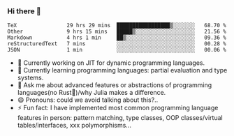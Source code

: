 
### Hi there 👋

<!--START_SECTION:waka-->
```text
TeX                29 hrs 29 mins  █████████████████▒░░░░░░░   68.70 % 
Other              9 hrs 15 mins   █████▒░░░░░░░░░░░░░░░░░░░   21.56 % 
Markdown           4 hrs 1 min     ██▒░░░░░░░░░░░░░░░░░░░░░░   09.36 % 
reStructuredText   7 mins          ░░░░░░░░░░░░░░░░░░░░░░░░░   00.28 % 
JSON               1 min           ░░░░░░░░░░░░░░░░░░░░░░░░░   00.06 % 
```
<!--END_SECTION:waka-->

- 🔭 Currently working on JIT for dynamic programming languages.
- 🌱 Currently learning programming languages: partial evaluation and type systems.
- 💬 Ask me about advanced features or abstractions of programming languages(no Rust🤔)/why Julia makes a difference.
- 😄 Pronouns: could we avoid talking about this?..
- ⚡ Fun fact: I have implemented most common programming language features in person: pattern matching, type classes, OOP classes/virtual tables/interfaces, xxx polymorphisms...

<!--
**thautwarm/thautwarm** is a ✨ _special_ ✨ repository because its `README.md` (this file) appears on your GitHub profile.

Here are some ideas to get you started:

- 🔭 I’m currently working on ...
- 🌱 I’m currently learning ...
- 👯 I’m looking to collaborate on ...
- 🤔 I’m looking for help with ...
- 💬 Ask me about ...
- 📫 How to reach me: ...
- 😄 Pronouns: ...
- ⚡ Fun fact: ...
-->
